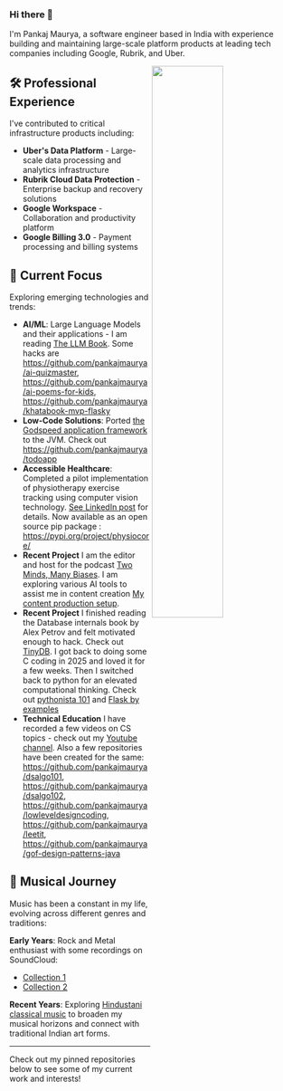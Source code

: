 ### Hi there 👋

I'm Pankaj Maurya, a software engineer based in India with experience building and maintaining large-scale platform products at leading tech companies including Google, Rubrik, and Uber.

<img width="50%" align="right" src="https://github-readme-stats.vercel.app/api?username=pankajmaurya&show_icons=true&theme=vue&hide_title=true&count_private=true" />

## 🛠️ Professional Experience
I've contributed to critical infrastructure products including:
- **Uber's Data Platform** - Large-scale data processing and analytics infrastructure
- **Rubrik Cloud Data Protection** - Enterprise backup and recovery solutions  
- **Google Workspace** - Collaboration and productivity platform
- **Google Billing 3.0** - Payment processing and billing systems

## 🌱 Current Focus
Exploring emerging technologies and trends:

- **AI/ML**: Large Language Models and their applications - I am reading [The LLM Book](https://github.com/HandsOnLLM/Hands-On-Large-Language-Models/tree/main). Some hacks are https://github.com/pankajmaurya/ai-quizmaster, https://github.com/pankajmaurya/ai-poems-for-kids, https://github.com/pankajmaurya/khatabook-mvp-flasky
- **Low-Code Solutions**: Ported [the Godspeed application framework](https://www.godspeed.systems) to the JVM. Check out https://github.com/pankajmaurya/todoapp
- **Accessible Healthcare**: Completed a pilot implementation of physiotherapy exercise tracking using computer vision technology. [See LinkedIn post](https://www.linkedin.com/posts/activity-7347950250050953216-TkNz) for details. Now available as an open source pip package : https://pypi.org/project/physiocore/  
- **Recent Project** I am the editor and host for the podcast [Two Minds, Many Biases](https://youtube.com/playlist?list=PL7eJwmV22aNATEW1qYzmF3BeUIR2Hdqcu&si=uvGT50MbwIIaMkNa). I am exploring various AI tools to assist me in content creation [My content production setup](https://www.youtube.com/watch?v=roMb5ImBz2U).
- **Recent Project** I finished reading the Database internals book by Alex Petrov and felt motivated enough to hack. Check out [TinyDB](https://github.com/pankajmaurya/tinydb). I got back to doing some C coding in 2025 and loved it for a few weeks. Then I switched back to python for an elevated computational thinking. Check out [pythonista 101](https://youtube.com/playlist?list=PL7eJwmV22aNC3bOpKVFeAxls6d2r7dEjQ&si=AMIWE12dXpl0N97t) and [Flask by examples](https://github.com/pankajmaurya/flask-by-examples)
- **Technical Education** I have recorded a few videos on CS topics - check out my [Youtube channel](https://www.youtube.com/@pankajmaurya/playlists). Also a few repositories have been created for the same: https://github.com/pankajmaurya/dsalgo101, https://github.com/pankajmaurya/dsalgo102, https://github.com/pankajmaurya/lowleveldesigncoding, https://github.com/pankajmaurya/leetit, https://github.com/pankajmaurya/gof-design-patterns-java

  
## 🎵 Musical Journey
Music has been a constant in my life, evolving across different genres and traditions:

**Early Years**: Rock and Metal enthusiast with some recordings on SoundCloud:
- [Collection 1](https://soundcloud.com/Pankaj-Maurya-1)
- [Collection 2](https://soundcloud.com/alberte-einsteine)

**Recent Years**: Exploring [Hindustani classical music](https://www.youtube.com/watch?v=dlSlbhLAM28&list=PL7eJwmV22aNBhXQ0Qc4VyUBBgPH-z8iUQ&index=3) to broaden my musical horizons and connect with traditional Indian art forms.

---

Check out my pinned repositories below to see some of my current work and interests!
